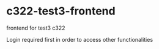 # c322-test3-frontend
frontend for test3 c322

Login required first in order to access other functionalities
